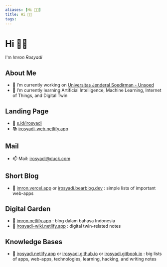 ```yaml
---
aliases: [Hi 👋🏼]
title: Hi 👋🏼
tags: 
---
```


# Hi 👋🏼

I'm _Imron Rosyadi_

## About Me

- 🔭 I’m currently working on [Universitas Jenderal Soedirman - Unsoed](http://elektro.ft.unsoed.ac.id/imron-rosyadi/)
- 🌱 I’m currently learning Artificial Intelligence, Machine Learning, Internet of Things, and Digital Twin

## Landing Page

- 🔗 [s.id/irosyadi](https://s.id/irosyadi)
- 📚 [irosyadi-web.netlify.app](https://irosyadi-web.netlify.app)

## Mail

- 📫 Mail: irosyadi@duck.com

## Short Blog

- 📑 [imron.vercel.app](https://imron.vercel.app) or [irosyadi.bearblog.dev](https://irosyadi.bearblog.dev) : simple lists of important web-apps

## Digital Garden

- 📘 [imron.netlify.app](https://imron.netlify.app) : blog dalam bahasa Indonesia
- 📘 [irosyadi-wiki.netlify.app](https://irosyadi-wiki.netlify.app) : digital twin-related notes

## Knowledge Bases

- 📕 [irosyadi.netlify.app](https://irosyadi.netlify.app) or [irosyadi.github.io](https://irosyadi.github.io) or [irosyadi.gitbook.io](https://irosyadi.gitbook.io) : big lists of apps, web-apps, technologies, learning, hacking, and writing notes
